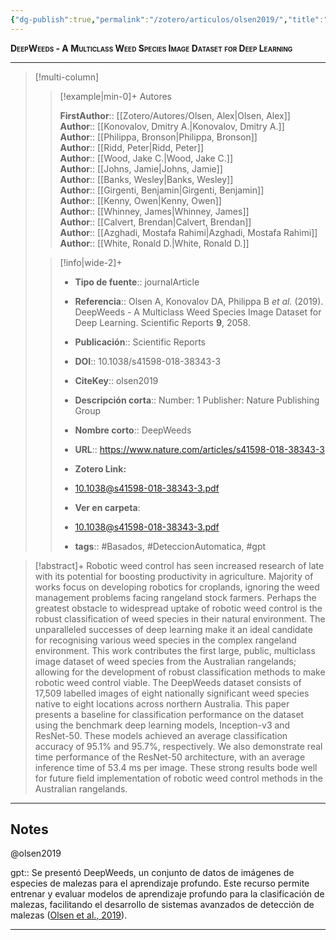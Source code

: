 ```yaml
---
{"dg-publish":true,"permalink":"/zotero/articulos/olsen2019/","title":"DeepWeeds - A Multiclass Weed Species Image Dataset for Deep Learning","tags":["#zotero"]}
---
```



<span style="font-variant:small-caps; font-weight: bold;">DeepWeeds - A Multiclass Weed Species Image Dataset for Deep Learning</span>

---


> [!multi-column]
>
>> [!example|min-0]+ Autores
>> 
>> **FirstAuthor**:: [[Zotero/Autores/Olsen, Alex\|Olsen, Alex]]  
>> **Author**:: [[Konovalov, Dmitry A.\|Konovalov, Dmitry A.]]  
>> **Author**:: [[Philippa, Bronson\|Philippa, Bronson]]  
>> **Author**:: [[Ridd, Peter\|Ridd, Peter]]  
>> **Author**:: [[Wood, Jake C.\|Wood, Jake C.]]  
>> **Author**:: [[Johns, Jamie\|Johns, Jamie]]  
>> **Author**:: [[Banks, Wesley\|Banks, Wesley]]  
>> **Author**:: [[Girgenti, Benjamin\|Girgenti, Benjamin]]  
>> **Author**:: [[Kenny, Owen\|Kenny, Owen]]  
>> **Author**:: [[Whinney, James\|Whinney, James]]  
>> **Author**:: [[Calvert, Brendan\|Calvert, Brendan]]  
>> **Author**:: [[Azghadi, Mostafa Rahimi\|Azghadi, Mostafa Rahimi]]  
>> **Author**:: [[White, Ronald D.\|White, Ronald D.]]  
 >
>
>> [!info|wide-2]+
>>
>> - **Tipo de fuente**:: journalArticle
>> - **Referencia**:: Olsen A, Konovalov DA, Philippa B _et al._ (2019). DeepWeeds - A Multiclass Weed Species Image Dataset for Deep Learning. Scientific Reports **9**, 2058.
>> - **Publicación**:: Scientific Reports
>> - **DOI**:: 10.1038/s41598-018-38343-3
>> - **CiteKey**:: olsen2019
>> - **Descripción corta**:: Number: 1
Publisher: Nature Publishing Group
>> - **Nombre corto**:: DeepWeeds
>> - **URL**:: https://www.nature.com/articles/s41598-018-38343-3
>> - **Zotero Link:** 
>> - [10.1038@s41598-018-38343-3.pdf](zotero://select/library/items/7EB9DBPM)
>>
>> - **Ver en carpeta**: 
>> - [10.1038@s41598-018-38343-3.pdf](file://J:\OneDrive\Articulos\10.1038@s41598-018-38343-3.pdf)
>> - **tags**:: #Basados, #DeteccionAutomatica, #gpt



> [!abstract]+ 
>Robotic weed control has seen increased research of late with its potential for boosting productivity in agriculture. Majority of works focus on developing robotics for croplands, ignoring the weed management problems facing rangeland stock farmers. Perhaps the greatest obstacle to widespread uptake of robotic weed control is the robust classification of weed species in their natural environment. The unparalleled successes of deep learning make it an ideal candidate for recognising various weed species in the complex rangeland environment. This work contributes the first large, public, multiclass image dataset of weed species from the Australian rangelands; allowing for the development of robust classification methods to make robotic weed control viable. The DeepWeeds dataset consists of 17,509 labelled images of eight nationally significant weed species native to eight locations across northern Australia. This paper presents a baseline for classification performance on the dataset using the benchmark deep learning models, Inception-v3 and ResNet-50. These models achieved an average classification accuracy of 95.1% and 95.7%, respectively. We also demonstrate real time performance of the ResNet-50 architecture, with an average inference time of 53.4 ms per image. These strong results bode well for future field implementation of robotic weed control methods in the Australian rangelands.


--- 

## Notes

@olsen2019

gpt:: Se presentó DeepWeeds, un conjunto de datos de imágenes de especies de malezas para el aprendizaje profundo. Este recurso permite entrenar y evaluar modelos de aprendizaje profundo para la clasificación de malezas, facilitando el desarrollo de sistemas avanzados de detección de malezas ([Olsen et al., 2019](zotero://select/library/items/UFA85VTX)).






---







